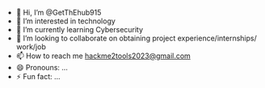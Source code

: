 - 👋 Hi, I’m @GetThEhub915
- 👀 I’m interested in technology 
- 🌱 I’m currently learning Cybersecurity 
- 💞️ I’m looking to collaborate on obtaining project experience/internships/ work/job
- 📫 How to reach me hackme2tools2023@gmail.com 
- 😄 Pronouns: ...
- ⚡ Fun fact: ...

<!---
GetThEhub915/GetThEhub915 is a ✨ special ✨ repository because its `README.md` (this file) appears on your GitHub profile.
You can click the Preview link to take a look at your changes.
--->
